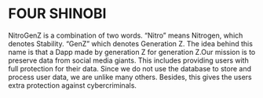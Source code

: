 # FOUR SHINOBI
 NitroGenZ is a combination of two words. “Nitro” means Nitrogen, which denotes Stability. “GenZ” which denotes Generation Z. The idea behind this name is that a Dapp made by generation Z for generation Z.Our mission is to preserve data from social media giants. This includes providing users with full protection for their data. Since we do not use the database to store and process user data, we are unlike many others. Besides, this gives the users extra protection against cybercriminals.
